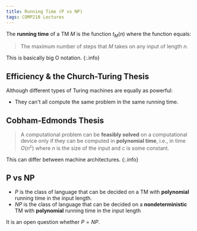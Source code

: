 ```yaml
---
title: Running Time (P vs NP)
tags: COMP218 Lectures
---
```

The **running time** of a TM $M$ is the function $t_M(n)$ where the function equals:

> The maximum number of steps that $M$ takes on any input of length $n$.

This is basically big O notation.
{:.info}

## Efficiency & the Church-Turing Thesis
Although different types of Turing machines are equally as powerful:

* They can't all compute the same problem in the same running time.

## Cobham-Edmonds Thesis

> A computational problem can be **feasibly solved** on a computational device only if they can be computed in **polynomial time**, i.e., in time $O(n^c)$ where $n$ is the size of the input and $c$ is some constant.

This can differ between machine architectures.
{:.info}

## P vs NP
* $P$ is the class of language that can be decided on a TM with **polynomial** running time in the input length.
* $NP$ is the class of language that can be decided on a **nondeterministic** TM with **polynomial** running time in the input length

It is an open question whether $P=NP$.